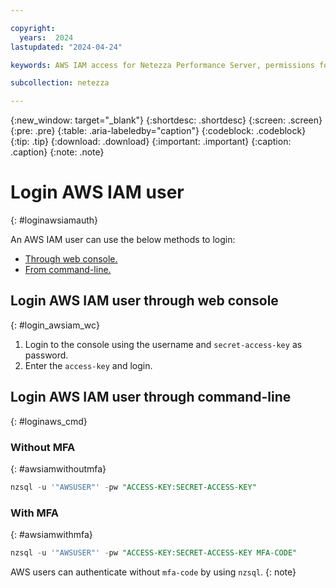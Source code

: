 ```yaml
---

copyright:
  years:  2024
lastupdated: "2024-04-24"

keywords: AWS IAM access for Netezza Performance Server, permissions for Netezza Performance Server, identity and access management for Netezza Performance Server, roles for Netezza Performance Server, actions for Netezza Performance Server, assigning access for Netezza Performance Server

subcollection: netezza

---
```


{:new_window: target="_blank"}
{:shortdesc: .shortdesc}
{:screen: .screen}
{:pre: .pre}
{:table: .aria-labeledby="caption"}
{:codeblock: .codeblock}
{:tip: .tip}
{:download: .download}
{:important: .important}
{:caption: .caption}
{:note: .note}

# Login AWS IAM user
{: #loginawsiamauth}

An AWS IAM user can use the below methods to login:
- [Through web console.](/docs/netezza?topic=netezza-loginawsiamauth#login_awsiam_wc)
- [From command-line.](/docs/netezza?topic=netezza-loginawsiamauth#loginaws_cmd)

## Login AWS IAM user through web console
{: #login_awsiam_wc}


1. Login to the console using the username and `secret-access-key` as password.
1. Enter the `access-key` and login.


## Login AWS IAM user through command-line
{: #loginaws_cmd}

### Without MFA
{: #awsiamwithoutmfa}

```sql
nzsql -u '"AWSUSER"' -pw "ACCESS-KEY:SECRET-ACCESS-KEY"
```

### With MFA
{: #awsiamwithmfa}

```sql
nzsql -u '"AWSUSER"' -pw "ACCESS-KEY:SECRET-ACCESS-KEY MFA-CODE"
```

AWS users can authenticate without `mfa-code` by using `nzsql`.
{: note}
